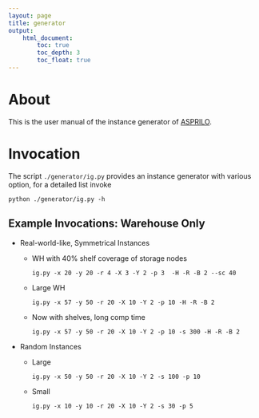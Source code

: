 ```yaml
---
layout: page
title: generator
output:
    html_document:
        toc: true
        toc_depth: 3
        toc_float: true
---
```


# About

This is the user manual of the instance generator of [ASPRILO](index.md).


# Invocation

The script `./generator/ig.py` provides an instance generator with various option, for
a detailed list invoke

    python ./generator/ig.py -h


## Example Invocations: Warehouse Only

-   Real-world-like, Symmetrical Instances

    -   WH with 40% shelf coverage of storage nodes

            ig.py -x 20 -y 20 -r 4 -X 3 -Y 2 -p 3  -H -R -B 2 --sc 40

    -   Large WH

            ig.py -x 57 -y 50 -r 20 -X 10 -Y 2 -p 10 -H -R -B 2

    -   Now with shelves, long comp time

            ig.py -x 57 -y 50 -r 20 -X 10 -Y 2 -p 10 -s 300 -H -R -B 2

-   Random Instances

    -   Large

            ig.py -x 50 -y 50 -r 20 -X 10 -Y 2 -s 100 -p 10

    -   Small

            ig.py -x 10 -y 10 -r 20 -X 10 -Y 2 -s 30 -p 5

